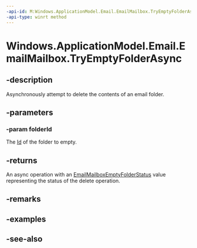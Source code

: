 ```yaml
---
-api-id: M:Windows.ApplicationModel.Email.EmailMailbox.TryEmptyFolderAsync(System.String)
-api-type: winrt method
---
```


<!-- Method syntax
public Windows.Foundation.IAsyncOperation<Windows.ApplicationModel.Email.EmailMailboxEmptyFolderStatus> TryEmptyFolderAsync(System.String folderId)
-->

# Windows.ApplicationModel.Email.EmailMailbox.TryEmptyFolderAsync

## -description
Asynchronously attempt to delete the contents of an email folder.

## -parameters
### -param folderId
The [Id](emailfolder_id.md) of the folder to empty.

## -returns
An async operation with an [EmailMailboxEmptyFolderStatus](emailmailboxemptyfolderstatus.md) value representing the status of the delete operation.

## -remarks

## -examples

## -see-also

